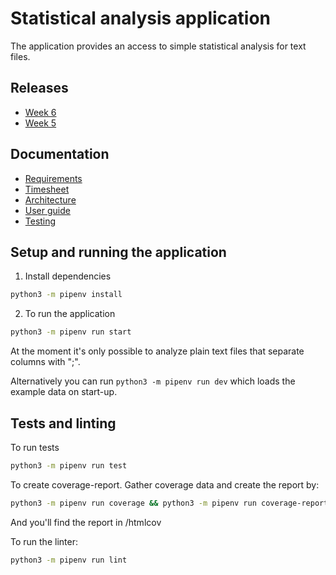 # Statistical analysis application

The application provides an access to simple statistical analysis for text files.

## Releases

* [Week 6](./releases/tag/week6)
* [Week 5](./releases/viikko5)

## Documentation

* [Requirements](./documentation/Requirements.md)
* [Timesheet](./documentation/Timesheet.md)
* [Architecture](./documentation/Architecture.md)
* [User guide](./documentation/UserGuide.md)
* [Testing](./documentation/Testing.md)

## Setup and running the application

1. Install dependencies

```bash
python3 -m pipenv install
```

2. To run the application
```bash
python3 -m pipenv run start
```
At the moment it's only possible to analyze plain text files that separate columns with ";".  

Alternatively you can run `python3 -m pipenv run dev` which loads the example data on start-up.

## Tests and linting

To run tests
```bash
python3 -m pipenv run test
```
To create coverage-report. Gather coverage data and create the report by:
```bash
python3 -m pipenv run coverage && python3 -m pipenv run coverage-report
```
And you'll find the report in /htmlcov

To run the linter:
```bash
python3 -m pipenv run lint
```
